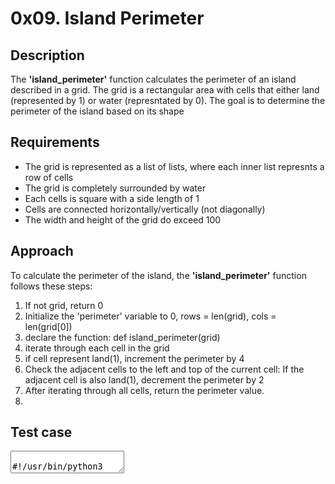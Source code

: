 # 0x09. Island Perimeter

## Description

<p>The <strong>'island_perimeter'</strong> function calculates the perimeter of an island described in a grid. The grid is a rectangular area with cells that either land (represented by 1) or water (represntated by 0). The goal is to determine the perimeter of the island based on its shape</p>

## Requirements
<ul>
    <li>The grid is represented as a list of lists, where each inner list represnts a row of cells</li>
    <li>The grid is completely surrounded by water</li>
    <li>Each cells is square with a side length of 1</li>
    <li>Cells are connected horizontally/vertically (not diagonally)</li>
    <li>The width and height of the grid do exceed 100</li>
</ul>

## Approach
To calculate the perimeter of the island, the <strong>'island_perimeter'</strong> function follows these steps:

<ol>
    <li>If not grid, return 0</li>
    <li>Initialize the 'perimeter' variable to 0,  rows = len(grid), cols = len(grid[0])</li>
    <li>declare the function: def island_perimeter(grid)</li> 
    <li>iterate through each cell in the grid</li>
    <li>if cell represent land(1), increment the perimeter by 4</li>
    <li>Check the adjacent cells to the left and top of the current cell:
    If the adjacent cell is also land(1), decrement the perimeter by 2</li>
    <li>After iterating through all cells, return the perimeter value.<li>
</ol>

## Test case

<textarea>
    #!/usr/bin/python3
"""
0-main
"""
island_perimeter = __import__('0-island_perimeter').island_perimeter

if __name__ == "__main__":
    grid = [
        [0, 0, 0, 0, 0, 0],
        [0, 1, 0, 0, 0, 0],
        [0, 1, 0, 0, 0, 0],
        [0, 1, 1, 1, 0, 0],
        [0, 0, 0, 0, 0, 0]
    ]
    print(island_perimeter(grid))
</textarea>
